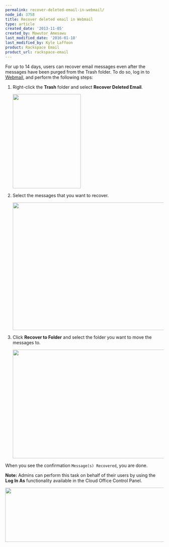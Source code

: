 ```yaml
---
permalink: recover-deleted-email-in-webmail/
node_id: 3758
title: Recover deleted email in Webmail
type: article
created_date: '2013-11-05'
created_by: Mawutor Amesawu
last_modified_date: '2016-01-18'
last_modified_by: Kyle Laffoon
product: Rackspace Email
product_url: rackspace-email
---
```


For up to 14 days, users can recover email messages even after the messages have been purged from the Trash folder. To do so, log in to [Webmail](https://apps.rackspace.com), and perform the following steps:

1. Right-click the **Trash** folder and select **Recover Deleted Email**.

    <img src="{% asset_path rackspace-email/recover-deleted-email-in-webmail/RecoverDeleted_1.png %}" width="216" height="299" />

2. Select the messages that you want to recover.

    <img src="{% asset_path rackspace-email/recover-deleted-email-in-webmail/RecoverDeleted_2.png %}" width="638" height="405" />

3. Click **Recover to Folder** and select the folder you want to move the messages to.

    <img src="{% asset_path rackspace-email/recover-deleted-email-in-webmail/RecoverDeleted_3.png %}" width="631" height="345" />

When you see the confirmation `Message(s) Recovered`, you are done.

**Note:** Admins can perform this task on behalf of their users by using the **Log In As**
functionality available in the Cloud Office Control Panel.

<img src="{% asset_path rackspace-email/recover-deleted-email-in-webmail/recoverdeleted_4.png %}" width="704" height="172" />
